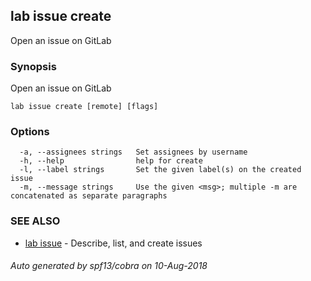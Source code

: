 ## lab issue create

Open an issue on GitLab

### Synopsis

Open an issue on GitLab

```
lab issue create [remote] [flags]
```

### Options

```
  -a, --assignees strings   Set assignees by username
  -h, --help                help for create
  -l, --label strings       Set the given label(s) on the created issue
  -m, --message strings     Use the given <msg>; multiple -m are concatenated as separate paragraphs
```

### SEE ALSO

* [lab issue](lab_issue.md)	 - Describe, list, and create issues

###### Auto generated by spf13/cobra on 10-Aug-2018
